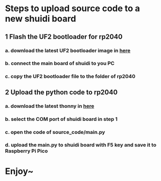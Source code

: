 # Steps to upload source code to a new shuidi board

## 1 Flash the UF2 bootloader for rp2040
### a. download the latest UF2 bootloader image in [here](https://micropython.org/download/RPI_PICO/)
### b. connect the main board of shuidi to you PC
### c. copy the UF2 bootloader file to the folder of rp2040

## 2 Upload the python code to rp2040
### a. download the latest thonny in [here](https://thonny.org/)
### b. select the COM port of shuidi board in step 1
### c. open the code of source_code/main.py
### d. upload the main.py to shuidi board with F5 key and save it to Raspberry Pi Pico

# Enjoy~
